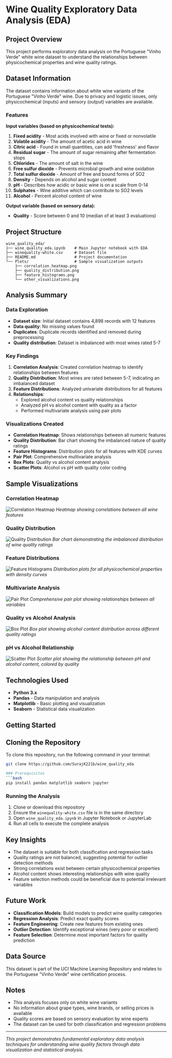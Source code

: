 # Wine Quality Exploratory Data Analysis (EDA)

## Project Overview
This project performs exploratory data analysis on the Portuguese "Vinho Verde" white wine dataset to understand the relationships between physicochemical properties and wine quality ratings.

## Dataset Information
The dataset contains information about white wine variants of the Portuguese "Vinho Verde" wine. Due to privacy and logistic issues, only physicochemical (inputs) and sensory (output) variables are available.

### Features
**Input variables (based on physicochemical tests):**
1. **Fixed acidity** - Most acids involved with wine or fixed or nonvolatile
2. **Volatile acidity** - The amount of acetic acid in wine
3. **Citric acid** - Found in small quantities, can add 'freshness' and flavor
4. **Residual sugar** - The amount of sugar remaining after fermentation stops
5. **Chlorides** - The amount of salt in the wine
6. **Free sulfur dioxide** - Prevents microbial growth and wine oxidation
7. **Total sulfur dioxide** - Amount of free and bound forms of SO2
8. **Density** - Depends on alcohol and sugar content
9. **pH** - Describes how acidic or basic wine is on a scale from 0-14
10. **Sulphates** - Wine additive which can contribute to SO2 levels
11. **Alcohol** - Percent alcohol content of wine

**Output variable (based on sensory data):**
- **Quality** - Score between 0 and 10 (median of at least 3 evaluations)

## Project Structure
```
wine_quality_eda/
├── wine_quality_eda.ipynb    # Main Jupyter notebook with EDA
├── winequality-white.csv     # Dataset file
├── README.md                 # Project documentation
└── Plots/                    # Sample visualization outputs
    ├── correlation_heatmap.png
    ├── quality_distribution.png
    ├── feature_histograms.png
    └── other_visualizations.png
```

## Analysis Summary

### Data Exploration
- **Dataset size**: Initial dataset contains 4,898 records with 12 features
- **Data quality**: No missing values found
- **Duplicates**: Duplicate records identified and removed during preprocessing
- **Quality distribution**: Dataset is imbalanced with most wines rated 5-7

### Key Findings
1. **Correlation Analysis**: Created correlation heatmap to identify relationships between features
2. **Quality Distribution**: Most wines are rated between 5-7, indicating an imbalanced dataset
3. **Feature Distributions**: Analyzed univariate distributions for all features
4. **Relationships**: 
   - Explored alcohol content vs quality relationships
   - Analyzed pH vs alcohol content with quality as a factor
   - Performed multivariate analysis using pair plots

### Visualizations Created
- **Correlation Heatmap**: Shows relationships between all numeric features
- **Quality Distribution**: Bar chart showing the imbalanced nature of quality ratings
- **Feature Histograms**: Distribution plots for all features with KDE curves
- **Pair Plot**: Comprehensive multivariate analysis
- **Box Plots**: Quality vs alcohol content analysis
- **Scatter Plots**: Alcohol vs pH with quality color coding

## Sample Visualizations

### Correlation Heatmap
![Correlation Heatmap](Plots/correlation_heatmap.png)
*Heatmap showing correlations between all wine features*

### Quality Distribution
![Quality Distribution](Plots/quality_distribution.png)
*Bar chart demonstrating the imbalanced distribution of wine quality ratings*

### Feature Distributions
![Feature Histograms](Plots/feature_histograms.png)
*Distribution plots for all physicochemical properties with density curves*

### Multivariate Analysis
![Pair Plot](Plots/pairplot.png)
*Comprehensive pair plot showing relationships between all variables*

### Quality vs Alcohol Analysis
![Box Plot](Plots/quality_alcohol_boxplot.png)
*Box plot showing alcohol content distribution across different quality ratings*

### pH vs Alcohol Relationship
![Scatter Plot](Plots/ph_alcohol_scatter.png)
*Scatter plot showing the relationship between pH and alcohol content, colored by quality*

## Technologies Used
- **Python 3.x**
- **Pandas** - Data manipulation and analysis
- **Matplotlib** - Basic plotting and visualization
- **Seaborn** - Statistical data visualization

## Getting Started

## Cloning the Repository
To clone this repository, run the following command in your terminal:
```bash
git clone https://github.com/SurajK221b/wine_quality_eda

### Prerequisites
```bash
pip install pandas matplotlib seaborn jupyter
```

### Running the Analysis
1. Clone or download this repository
2. Ensure the `winequality-white.csv` file is in the same directory
3. Open `wine_quality_eda.ipynb` in Jupyter Notebook or JupyterLab
4. Run all cells to execute the complete analysis

## Key Insights
- The dataset is suitable for both classification and regression tasks
- Quality ratings are not balanced, suggesting potential for outlier detection methods
- Strong correlations exist between certain physicochemical properties
- Alcohol content shows interesting relationships with wine quality
- Feature selection methods could be beneficial due to potential irrelevant variables

## Future Work
- **Classification Models**: Build models to predict wine quality categories
- **Regression Analysis**: Predict exact quality scores
- **Feature Engineering**: Create new features from existing ones
- **Outlier Detection**: Identify exceptional wines (very poor or excellent)
- **Feature Selection**: Determine most important factors for quality prediction

## Data Source
This dataset is part of the UCI Machine Learning Repository and relates to the Portuguese "Vinho Verde" wine certification process.

## Notes
- This analysis focuses only on white wine variants
- No information about grape types, wine brands, or selling prices is available
- Quality scores are based on sensory evaluation by wine experts
- The dataset can be used for both classification and regression problems

---

*This project demonstrates fundamental exploratory data analysis techniques for understanding wine quality factors through data visualization and statistical analysis.*
